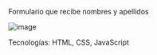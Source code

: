 Formulario que recibe nombres y apellidos

![image](https://user-images.githubusercontent.com/75859501/172070049-c2d8fdd0-a8d1-4edf-9e2d-dce498f8aa5c.png)

Tecnologías:
HTML,
CSS,
JavaScript
